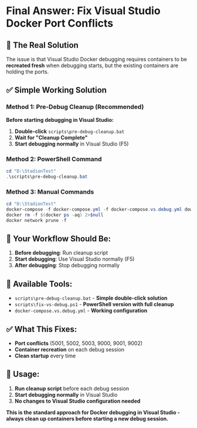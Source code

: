 # Final Answer: Fix Visual Studio Docker Port Conflicts

## 🎯 **The Real Solution**

The issue is that Visual Studio Docker debugging requires containers to be **recreated fresh** when debugging starts, but the existing containers are holding the ports.

## ✅ **Simple Working Solution**

### **Method 1: Pre-Debug Cleanup (Recommended)**
**Before starting debugging in Visual Studio:**

1. **Double-click** `scripts\pre-debug-cleanup.bat`
2. **Wait for "Cleanup Complete"**
3. **Start debugging normally** in Visual Studio (F5)

### **Method 2: PowerShell Command**
```powershell
cd "D:\StadionTest"
.\scripts\pre-debug-cleanup.bat
```

### **Method 3: Manual Commands**
```powershell
cd "D:\StadionTest"
docker-compose -f docker-compose.yml -f docker-compose.vs.debug.yml down --remove-orphans --volumes
docker rm -f $(docker ps -aq) 2>$null
docker network prune -f
```

## 🔄 **Your Workflow Should Be:**
1. **Before debugging**: Run cleanup script
2. **Start debugging**: Use Visual Studio normally (F5)
3. **After debugging**: Stop debugging normally

## 📁 **Available Tools:**
- `scripts\pre-debug-cleanup.bat` - **Simple double-click solution**
- `scripts\fix-vs-debug.ps1` - **PowerShell version with full cleanup**
- `docker-compose.vs.debug.yml` - **Working configuration**

## ✅ **What This Fixes:**
- **Port conflicts** (5001, 5002, 5003, 9000, 9001, 9002)
- **Container recreation** on each debug session
- **Clean startup** every time

## 🚀 **Usage:**
1. **Run cleanup script** before each debug session
2. **Start debugging normally** in Visual Studio
3. **No changes to Visual Studio configuration needed**

**This is the standard approach for Docker debugging in Visual Studio - always clean up containers before starting a new debug session.**
